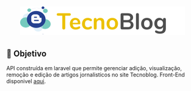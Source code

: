 <h1 align="center">
  <img src=".github/logo.svg"></img>
</h1>

## 🚀 Objetivo

API construída em laravel que permite gerenciar adição, visualização, remoção e edição de artigos jornalisticos no site Tecnoblog. Front-End disponivel [aqui](https://github.com/aldotheapache1/TecnoBlog).
